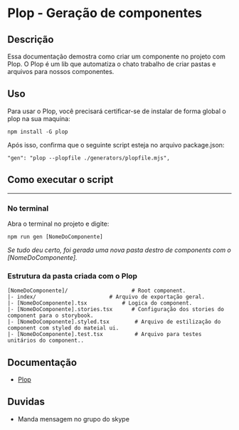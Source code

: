 
# Plop - Geração de componentes

## Descrição

Essa documentação demostra como criar um componente no projeto com Plop. O Plop é um lib que automatiza o chato trabalho de criar pastas e arquivos para nossos componentes.

## Uso

Para usar o Plop, você precisará certificar-se de instalar de forma global o plop na sua maquina:
```
npm install -G plop
```

Após isso, confirma que o seguinte script esteja no arquivo package.json:

```
"gen": "plop --plopfile ./generators/plopfile.mjs",
```
##  Como executar o script
---

### No terminal

Abra o terminal no projeto e digite:
```
npm run gen [NomeDoComponente]
```
*Se tudo deu certo, foi gerada uma nova pasta destro de components com o [NomeDoComponente].*


### Estrutura da pasta criada com o Plop

```
[NomeDoComponente]/                    # Root component.
|- index/        				# Arquivo de exportação geral.
|- [NomeDoComponente].tsx      		# Logica do component.
|- [NomeDoComponente].stories.tsx      # Configuração dos stories do component para o storybook.
|- [NomeDoComponente].styled.tsx 		# Arquivo de estilização do component com styled do mateial ui.
|- [NomeDoComponente].test.tsx			# Arquivo para testes unitários do component..
```
 
 
 
## Documentação

-   [Plop](https://plopjs.com/) 

## Duvidas

-   Manda mensagem no grupo do skype

